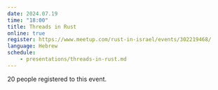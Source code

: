 ```yaml
---
date: 2024.07.19
time: "18:00"
title: Threads in Rust
online: true
register: https://www.meetup.com/rust-in-israel/events/302219468/
language: Hebrew
schedule:
    - presentations/threads-in-rust.md
---
```



20 people registered to this event.
